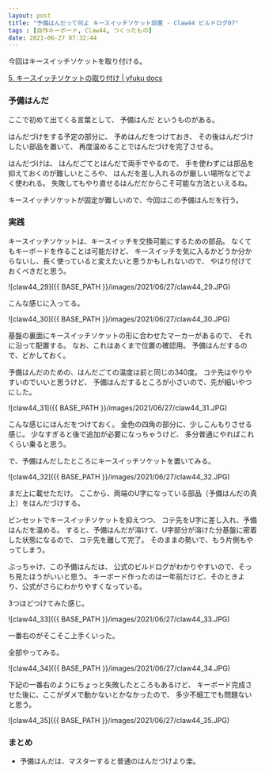 ```yaml
---
layout: post
title: "予備はんだって何よ キースイッチソケット設置 - Claw44 ビルドログ07"
tags : [自作キーボード, Claw44, つくったもの]
date: 2021-06-27 07:32:44
---
```


今回はキースイッチソケットを取り付ける。

[5. キースイッチソケットの取り付け &#124; yfuku docs](https://yfuku.com/claw44/buildguide/5_socket/)



### 予備はんだ


ここで初めて出てくる言葉として、
予備はんだ
というものがある。

はんだづけをする予定の部分に、
予めはんだをつけておき、
その後はんだづけしたい部品を置いて、
再度温めることではんだづけを完了させる。

はんだづけは、
はんだごてとはんだで両手でやるので、
手を使わずには部品を抑えておくのが難しいところや、
はんだを差し入れるのが厳しい場所などでよく使われる。
失敗してもやり直せるはんだだからこそ可能な方法といえるね。


キースイッチソケットが固定が難しいので、今回はこの予備はんだを行う。


### 実践


キースイッチソケットは、キースイッチを交換可能にするための部品。
なくてもキーボードを作ることは可能だけど、
キースイッチを気に入るかどうか分からないし、長く使っていると変えたいと思うかもしれないので、
やはり付けておくべきだと思う。


![claw44_29]({{ BASE_PATH }}/images/2021/06/27/claw44_29.JPG)

こんな感じに入ってる。



![claw44_30]({{ BASE_PATH }}/images/2021/06/27/claw44_30.JPG)


基盤の裏面にキースイッチソケットの形に合わせたマーカーがあるので、
それに沿って配置する。
なお、これはあくまで位置の確認用。
予備はんだするので、どかしておく。



予備はんだのための、はんだごての温度は前と同じの340度。
コテ先はやりやすいのでいいと思うけど、
予備はんだするところが小さいので、先が細いやつにした。



![claw44_31]({{ BASE_PATH }}/images/2021/06/27/claw44_31.JPG)


こんな感じにはんだをつけておく。
金色の四角の部分に、少しこんもりさせる感じ。
少なすぎると後で追加が必要になっちゃうけど、
多分普通にやればこれくらい乗ると思う。

で、予備はんだしたところにキースイッチソケットを置いてみる。

![claw44_32]({{ BASE_PATH }}/images/2021/06/27/claw44_32.JPG)

まだ上に載せただけ。
ここから、両端のU字になっている部品（予備はんだの真上）をはんだづけする。

ピンセットでキースイッチソケットを抑えつつ、
コテ先をU字に差し入れ、予備はんだを温める。
すると、予備はんだが溶けて、U字部分が溶けた分基盤に密着した状態になるので、
コテ先を離して完了。
そのままの勢いで、もう片側もやってしまう。


ぶっちゃけ、この予備はんだは、
公式のビルドログがわかりやすいので、そっち見たほうがいいと思う。
キーボード作ったのは一年前だけど、そのときより、公式がさらにわかりやすくなっている。


3つほどつけてみた感じ。

![claw44_33]({{ BASE_PATH }}/images/2021/06/27/claw44_33.JPG)

一番右のがそこそこ上手くいった。

全部やってみる。

![claw44_34]({{ BASE_PATH }}/images/2021/06/27/claw44_34.JPG)


下記の一番右のようにちょっと失敗したところもあるけど、
キーボード完成させた後に、ここがダメで動かないとかなかったので、
多少不細工でも問題ないと思う。

![claw44_35]({{ BASE_PATH }}/images/2021/06/27/claw44_35.JPG)





### まとめ


* 予備はんだは、マスターすると普通のはんだづけより楽。







